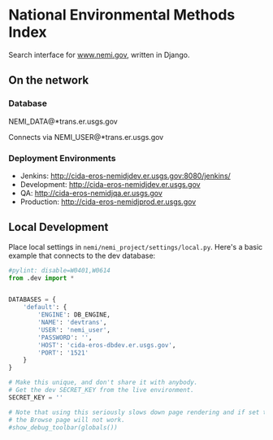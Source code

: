 # National Environmental Methods Index

Search interface for www.nemi.gov, written in Django.

## On the network

### Database

NEMI_DATA@*trans.er.usgs.gov

Connects via NEMI_USER@*trans.er.usgs.gov

### Deployment Environments

- Jenkins: http://cida-eros-nemidjdev.er.usgs.gov:8080/jenkins/
- Development: http://cida-eros-nemidjdev.er.usgs.gov
- QA: http://cida-eros-nemidjqa.er.usgs.gov
- Production: http://cida-eros-nemidjprod.er.usgs.gov

## Local Development

Place local settings in `nemi/nemi_project/settings/local.py`. Here's a basic
example that connects to the dev database:

```python
#pylint: disable=W0401,W0614
from .dev import *


DATABASES = {
    'default': {
        'ENGINE': DB_ENGINE,
        'NAME': 'devtrans',
        'USER': 'nemi_user',
        'PASSWORD': '',
        'HOST': 'cida-eros-dbdev.er.usgs.gov',
        'PORT': '1521'
    }
}

# Make this unique, and don't share it with anybody.
# Get the dev SECRET_KEY from the live environment.
SECRET_KEY = ''

# Note that using this seriously slows down page rendering and if set to True
# the Browse page will not work.
#show_debug_toolbar(globals())
```
